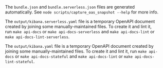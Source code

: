 The `bundle.json` and `bundle.serverless.json` files are generated automatically.
See `node scripts/capture_oas_snapshot --help` for more info.

The `output/kibana.serverless.yaml` file is a temporary OpenAPI document created by joining some manually-maintained files.
To create it and lint it, run `make api-docs` or `make api-docs-serverless` and `make api-docs-lint` or `make api-docs-lint-serverless`.

The `output/kibana.yaml` file is a temporary OpenAPI document created by joining some manually-maintained files.
To create it and lint it, run `make api-docs` or `make api-docs-stateful` and `make api-docs-lint` or `make api-docs-lint-stateful`.